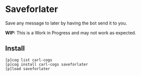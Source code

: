 # Saveforlater

Save any message to later by having the bot send it to you.

**WIP:** This is a Work in Progress and may not work as expected.

## Install

```
[p]cog list carl-cogs
[p]cog install carl-cogs saveforlater
[p]load saveforlater
```
